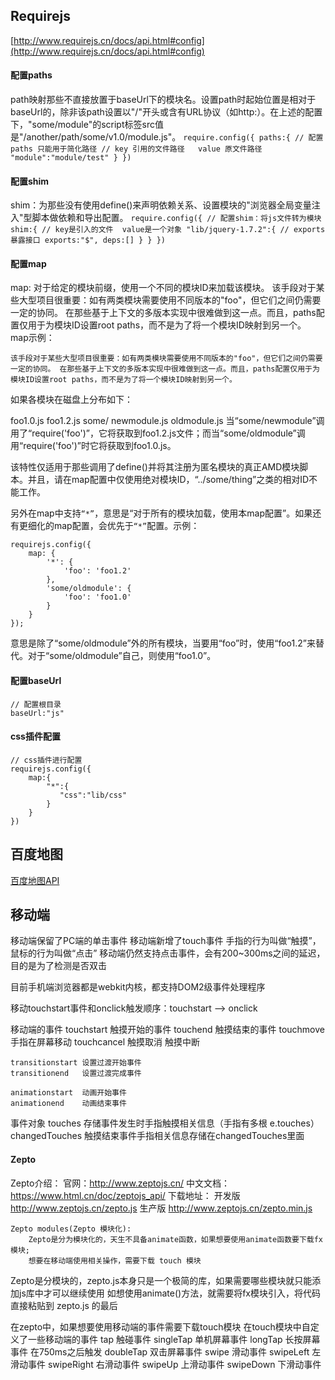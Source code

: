 ## Requirejs
[http://www.requirejs.cn/docs/api.html#config](http://www.requirejs.cn/docs/api.html#config)

#### 配置paths
path映射那些不直接放置于baseUrl下的模块名。设置path时起始位置是相对于baseUrl的，除非该path设置以"/"开头或含有URL协议（如http:）。在上述的配置下，"some/module"的script标签src值是"/another/path/some/v1.0/module.js"。
    ```
    require.config({
        paths:{
            // 配置paths 只能用于简化路径
            // key 引用的文件路径   value 原文件路径
            "module":"module/test"
        }
    })
    ```

#### 配置shim
shim：为那些没有使用define()来声明依赖关系、设置模块的"浏览器全局变量注入"型脚本做依赖和导出配置。
    ```
    require.config({
        // 配置shim：将js文件转为模块
        shim:{
            // key是引入的文件  value是一个对象
            "lib/jquery-1.7.2":{
                // exports 暴露接口
                exports:"$",
                deps:[]
            }
        }
    })
    ```

#### 配置map
map: 对于给定的模块前缀，使用一个不同的模块ID来加载该模块。
该手段对于某些大型项目很重要：如有两类模块需要使用不同版本的"foo"，但它们之间仍需要一定的协同。 在那些基于上下文的多版本实现中很难做到这一点。而且，paths配置仅用于为模块ID设置root paths，而不是为了将一个模块ID映射到另一个。
map示例：
```
该手段对于某些大型项目很重要：如有两类模块需要使用不同版本的"foo"，但它们之间仍需要一定的协同。 在那些基于上下文的多版本实现中很难做到这一点。而且，paths配置仅用于为模块ID设置root paths，而不是为了将一个模块ID映射到另一个。
```
如果各模块在磁盘上分布如下：

foo1.0.js
foo1.2.js
some/
newmodule.js
oldmodule.js
当“some/newmodule”调用了“require('foo')”，它将获取到foo1.2.js文件；而当“some/oldmodule”调用“require('foo')”时它将获取到foo1.0.js。

该特性仅适用于那些调用了define()并将其注册为匿名模块的真正AMD模块脚本。并且，请在map配置中仅使用绝对模块ID，“../some/thing”之类的相对ID不能工作。

另外在map中支持`“*”`，意思是“对于所有的模块加载，使用本map配置”。如果还有更细化的map配置，会优先于`“*”`配置。示例：
```
requirejs.config({
    map: {
        '*': {
            'foo': 'foo1.2'
        },
        'some/oldmodule': {
            'foo': 'foo1.0'
        }
    }
});
```
意思是除了“some/oldmodule”外的所有模块，当要用“foo”时，使用“foo1.2”来替代。对于“some/oldmodule”自己，则使用“foo1.0”。

#### 配置baseUrl
```
// 配置根目录
baseUrl:"js"
```

#### css插件配置
```
// css插件进行配置
requirejs.config({
    map:{
        "*":{
           "css":"lib/css"
        }
    }
})
```

## 百度地图
[百度地图API](http://lbsyun.baidu.com/index.php?title=jspopular)

## 移动端
移动端保留了PC端的单击事件
移动端新增了touch事件
    手指的行为叫做“触摸”，鼠标的行为叫做“点击”
    移动端仍然支持点击事件，会有200~300ms之间的延迟，目的是为了检测是否双击

目前手机端浏览器都是webkit内核，都支持DOM2级事件处理程序

移动touchstart事件和onclick触发顺序：touchstart --> onclick

移动端的事件
    touchstart      触摸开始的事件
    touchend        触摸结束的事件
    touchmove       手指在屏幕移动
    touchcancel     触摸取消  触摸中断

    transitionstart 设置过渡开始事件
    transitionend   设置过渡完成事件

    animationstart  动画开始事件
    animationend    动画结束事件

事件对象
    touches         存储事件发生时手指触摸相关信息（手指有多根 e.touches）
    changedTouches  触摸结束事件手指相关信息存储在changedTouches里面

#### Zepto
Zepto介绍：
    官网：http://www.zeptojs.cn/
    中文文档：https://www.html.cn/doc/zeptojs_api/
    下载地址：
        开发版 http://www.zeptojs.cn/zepto.js
        生产版 http://www.zeptojs.cn/zepto.min.js

    Zepto modules(Zepto 模块化):
        Zepto是分为模块化的，天生不具备animate函数，如果想要使用animate函数要下载fx模块;
        想要在移动端使用相关操作，需要下载 touch 模块

Zepto是分模块的，zepto.js本身只是一个极简的库，如果需要哪些模块就只能添加js库中才可以继续使用
如想使用animate()方法，就需要将fx模块引入，将代码直接粘贴到 zepto.js 的最后

在zepto中，如果想要使用移动端的事件需要下载touch模块
在touch模块中自定义了一些移动端的事件
    tap         触碰事件
    singleTap   单机屏幕事件
    longTap     长按屏幕事件  在750ms之后触发
    doubleTap   双击屏幕事件
    swipe       滑动事件
    swipeLeft   左滑动事件
    swipeRight  右滑动事件
    swipeUp     上滑动事件
    swipeDown   下滑动事件
